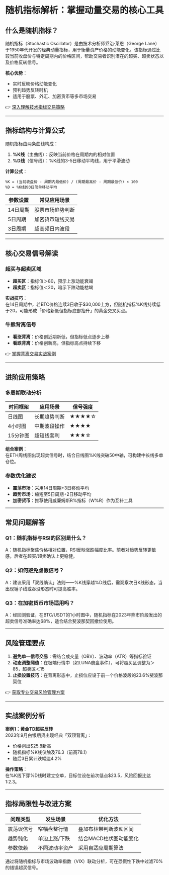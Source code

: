 # 随机指标解析：掌握动量交易的核心工具

## 什么是随机指标？

随机指标（Stochastic Oscillator）是由技术分析师乔治·莱恩（George Lane）于1950年代开发的经典动量指标，用于衡量资产价格的动能变化。该指标通过比较当前收盘价与特定周期内的价格区间，帮助交易者识别潜在的超买、超卖状态以及价格反转信号。

**核心优势**：  
- 实时反映价格动能变化  
- 预判趋势反转时机  
- 适用于股票、外汇、加密货币等多市场交易  

👉 [深入理解技术指标交易策略](https://bit.ly/okx_welcome)

---

## 指标结构与计算公式

随机指标由两条曲线构成：  
1. **%K线**（主曲线）：反映当前价格在周期内的相对位置  
2. **%D线**（信号线）：%K线的3-5日移动平均线，用于平滑波动  

**计算公式**：  
```  
%K = (当前收盘价 - 周期内最低价) / (周期最高价 - 周期最低价) × 100  
%D = %K线的3日简单移动平均  
```

| 参数设置 | 常见应用场景 |
|----------|--------------|
| 14日周期 | 股票市场趋势判断 |
| 5日周期  | 加密货币短线交易 |
| 3日周期  | 超高频日内波段 |

---

## 核心交易信号解读

### 超买与超卖区域
- **超买区**：指标值＞80，预示上涨动能衰竭  
- **超卖区**：指标值＜20，暗示下跌动能枯竭  

**实战技巧**：  
在14日周期中，若BTC价格连续3日收于$30,000上方，但随机指标%K线持续低于20，可能形成「价格新低但指标底部抬升」的黄金交叉买点。

### 牛熊背离信号
- **看涨背离**：价格创近期新低，但指标低点逐步上移  
- **看跌背离**：价格创新高，但指标高点持续下移  

👉 [掌握背离交易实战案例](https://bit.ly/okx_welcome)

---

## 进阶应用策略

### 多周期联动分析
| 时间框架 | 应用场景 | 信号强度 |
|----------|----------|----------|
| 日线图   | 长期趋势判断 | ★★★★☆ |
| 4小时图  | 中期波段操作 | ★★★★ |
| 15分钟图 | 超短线套利 | ★★★☆ |

**组合案例**：  
在ETH周线图出现超卖信号时，结合日线图%K线突破50中轴，可构建中长线多单仓位。

### 参数优化建议
- **震荡市场**：采用14日周期+3日移动平均  
- **趋势市场**：缩短至5日周期+2日移动平均  
- **加密货币**：推荐使用威廉姆斯R%指标（W%R）作为互补工具  

---

## 常见问题解答

### Q1：随机指标与RSI的区别是什么？
A：随机指标聚焦价格相对位置，RSI反映涨跌幅度比率。前者对趋势反转更敏感，后者在超买/超卖确认上更稳健。

### Q2：如何避免虚假信号？
A：建议采用「双线确认」法则——%K线穿越%D线后，需观察次日K线形态，当出现锤子线或吞没形态时可提高胜率。

### Q3：在加密货币市场适用吗？
A：经回测验证，在BTC/USDT的1小时图中，随机指标在2023年熊市阶段发出的超卖信号准确率达68%，适合结合斐波那契回撤位使用。

---

## 风险管理要点

1. **避免单一信号交易**：需结合成交量（OBV）、波动率（ATR）等指标验证  
2. **动态调整阈值**：在极端行情中（如LUNA崩盘事件），可将超买区调整为＞85，超卖区＜15  
3. **止损设置技巧**：在背离形态中，止损位应设于前一个价格波段的23.6%斐波那契位  

👉 [获取专业交易风险管理方案](https://bit.ly/okx_welcome)

---

## 实战案例分析

**案例1：黄金TD超买反转**  
2023年9月白银期货出现经典「双顶背离」：  
- 价格创出$25.8新高  
- 随机指标%K线仅触及76.3（前高78.1）  
- 随后3日累计跌幅达4.2%  

**操作策略**：  
在%K线下穿%D线时建立空单，目标位设在前次低点$23.5，风险回报比达1:2.3。

---

## 指标局限性与改进方案

| 问题类型 | 发生场景 | 优化方法 |
|----------|----------|----------|
| 震荡误信号 | 窄幅盘整行情 | 叠加布林带判断波动区间 |
| 趋势钝化 | 单边上涨/下跌 | 结合MACD柱状图动能变化 |
| 参数依赖 | 不同波动率资产 | 采用自适应周期算法 |

通过将随机指标与市场波动率指数（VIX）联动分析，可在恐慌性下跌中过滤70%的错误超买信号。